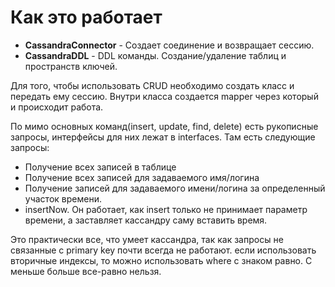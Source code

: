 # Как это работает
* **CassandraConnector** - Создает соединение и возвращает сессию.
* **CassandraDDL** - DDL команды. Создание/удаление таблиц и пространств ключей.

Для того, чтобы использовать CRUD необходимо создать класс и передать ему сессию. Внутри класса создается mapper через который и происходит работа.

По мимо основных команд(insert, update, find, delete) есть рукописные запросы, интерфейсы для них лежат в interfaces.
Там есть следующие запросы:
* Получение всех записей в таблице
* Получение всех записей для задаваемого имя/логина
* Получение записей для задаваемого имени/логина за определенный участок времени.
* insertNow. Он работает, как insert только не принимает параметр времени, а заставляет кассандру саму вставить время.

Это практически все, что умеет кассандра, так как запросы не связанные с primary key почти всегда не работают.
если использовать вторичные индексы, то можно использовать where с знаком равно. С меньше больше все-равно нельзя.
